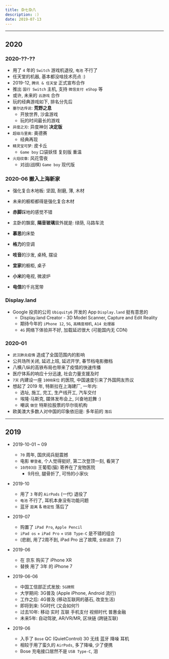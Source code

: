 ```yaml
---
title: 杂七杂八
description: :)
date: 2019-07-13
---
```


------------------

## 2020

### 2020-??-??

* 用了 `4` 年的 `Switch` 游戏机退役, `电池` 不行了
* 任天堂的机器, 基本都没啥技术亮点 :)
* 2019-12, `腾讯 & 任天堂` 正式宣布合作
* 推出 `国行 Switch` 主机, 支持 `微信支付 eShop` 等
* 或许, 未来的 `云游戏` 合作
* 玩的经典游戏如下, 排名分先后
* `塞尔达传说`: **荒野之息**
  - 开放世界, 沙盒游戏
  - 玩的时间最长的游戏
* `异度之刃`: 异度神剑 **决定版**
* `超级马里奥`: 奥德赛
  - 经典再现
* `精灵宝可梦`: 皮卡丘
  - `Game boy` 口袋妖怪 复刻版 重温
* `火焰纹章`: 风花雪夜
  - 对战(战棋) `Game boy` 现代版

### 2020-06 搬入上海新家

* 强化复合木地板: 坚固, 耐磨, 薄, 木材
* 未来的橱柜都得是强化复合木材
* **赤脚**踩地的感觉不错

* 主卧的飘窗, **隔音玻璃**窗外就是: 绿荫, 马路车流

* **慕思**的床垫
* **格力**的空调
* **吱音**的沙发, 桌椅, 摆设
* **宜家**的橱柜, 桌子
* **小米**的电视, 微波炉
* **电信**的千兆宽带

### Display.land

* Google 投资的公司 `Ubiquity6` 开发的 App `Display.land`  挺有意思的
  - Display.land Creator - 3D Model Scanner, Capture and Edit Reality
  - 期待今年的 `iPhone 12`, `5G`, `高精度相机`, `A14 处理器`
  - `4G` 网络下体验并不好, 加载延迟很大 (可能国内无 CDN)

### 2020-01

* `武汉肺炎疫情` 造成了全国范围内的影响
* 公共场所关闭, 延迟上班, 延迟开学, 春节档电影撤档
* 八横八纵的高铁布局也带来了疫情的快速传播
* 医疗体系的响应十分迅速, 社会力量支援及时
* `7天` 内建设一座 `1000床位` 的医院, 中国速度引来了外国网友热议
* 想起了 2019 年, 特斯拉在上海建厂, 一年内:
  - 选址, 施工, 完工, 生产线开工, 汽车交付
  - 埃隆·马斯克, 媒体发布会上, 兴奋地尬舞 :)
  - 嘲讽 `做空` 特斯拉股票的华尔街机构
* 欧美澳大多数人对中国的印象依旧是: 多年前的 `落后`

------------------

## 2019

* 2019-10-01 ~ 09
  - `70` 周年, 国庆阅兵挺震撼
  - 电影 `攀登者`, 个人觉得挺好, 第二次登顶一刻, 看哭了
  - `10月03日` 王葡萄(猫) 寄养在了宠物医院
    * 9月份, 腿骨折了, 可怜的小家伙

* 2019-10
  - 用了 `3` 年的 `AirPods` (一代) 退役了
  - `电池` 不行了, 耳机本身没有功能问题
  - 蓝牙 `距离` & `稳定性` 落后了

* 2019-07
  - 购置了 `iPad Pro`, `Apple Pencil`
  - `iPad os` + `iPad Pro` + `USB Type-C` 是不错的组合
  - (悲剧, 用了2周不到, iPad Pro 出了故障, `全部退货` 了)

* 2019-06
  - 在 京东 购买了 iPhone XR
  - 替换 用了 3年 的 iPhone 7

* 2019-06-06
  - 中国工信部正式发放: `5G牌照`
  - 大学期间: 3G普及 (Apple iPhone, Android 流行)
  - 工作之后: 4G普及 (移动互联网的基石, 改变生活)
  - 即将到来: 5G时代 (又会如何?)
  - 过去10年: 移动 实时 互联 手机支付 视频时代 普惠金融
  - 未来5年: 自动驾驶, AR/VR/MR, 区块链 (跨链互联)

* 2019-06
  - 入手了 `Bose` QC (QuietControl) 30 无线 蓝牙 降噪 耳机
  - 相较于用了蛮久的 `AirPods`, 多了降噪, 少了便携
  - Bose 充电接口居然不是 `USB Type-C`, 泪
